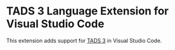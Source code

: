 # TADS 3 Language Extension for Visual Studio Code

This extension adds support for [TADS 3](https://tads.org/) in Visual Studio Code.
